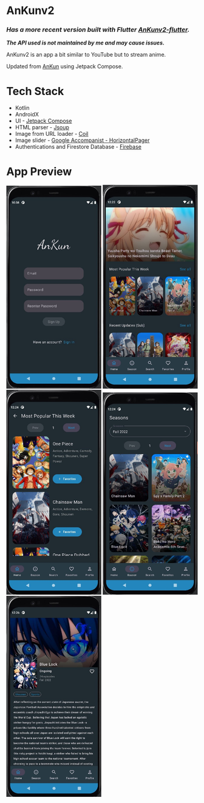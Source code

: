 # AnKunv2
### ***Has a more recent version built with Flutter [AnKunv2-flutter](https://github.com/alberterc/AnKunv2-flutter).***
***The API used is not maintained by me and may cause issues.***

AnKunv2 is an app a bit similar to YouTube but to stream anime.

Updated from [AnKun](https://github.com/RadXGH/AnKun) using Jetpack Compose.

# Tech Stack
- Kotlin
- AndroidX
- UI - [Jetpack Compose](https://developer.android.com/jetpack/compose)
- HTML parser - [Jsoup](https://jsoup.org/)
- Image from URL loader - [Coil](https://coil-kt.github.io/coil/compose/)
- Image slider - [Google Accompanist - HorizontalPager](https://google.github.io/accompanist/)
- Authentications and Firestore Database - [Firebase](https://firebase.google.com/docs)

# App Preview
<img src="readme_assets/signup.jpg" width="250">
<img src="readme_assets/home.jpg" width="250"/>
<img src="readme_assets/home2.jpg" width="250"/>
<img src="readme_assets/season.jpg" width="250"/>
<img src="readme_assets/anime_details.jpg" width="250"/>
